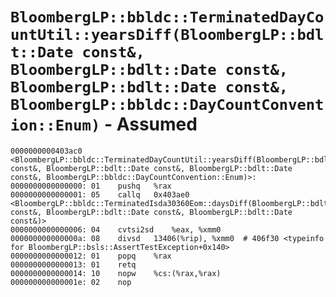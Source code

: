 # `BloombergLP::bbldc::TerminatedDayCountUtil::yearsDiff(BloombergLP::bdlt::Date const&, BloombergLP::bdlt::Date const&, BloombergLP::bdlt::Date const&, BloombergLP::bbldc::DayCountConvention::Enum)` - Assumed

```x86asm
0000000000403ac0 <BloombergLP::bbldc::TerminatedDayCountUtil::yearsDiff(BloombergLP::bdlt::Date const&, BloombergLP::bdlt::Date const&, BloombergLP::bdlt::Date const&, BloombergLP::bbldc::DayCountConvention::Enum)>:
0000000000000000: 01	pushq	%rax
0000000000000001: 05	callq	0x403ae0 <BloombergLP::bbldc::TerminatedIsda30360Eom::daysDiff(BloombergLP::bdlt::Date const&, BloombergLP::bdlt::Date const&, BloombergLP::bdlt::Date const&)>
0000000000000006: 04	cvtsi2sd	%eax, %xmm0
000000000000000a: 08	divsd	13406(%rip), %xmm0  # 406f30 <typeinfo for BloombergLP::bsls::AssertTestException+0x140>
0000000000000012: 01	popq	%rax
0000000000000013: 01	retq	
0000000000000014: 10	nopw	%cs:(%rax,%rax)
000000000000001e: 02	nop	
```

